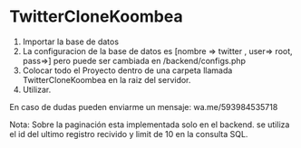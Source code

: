 # TwitterCloneKoombea
1) Importar la base de datos
2) La configuracion de la base de datos es [nombre => twitter , user=> root, pass=>] pero puede ser cambiada en /backend/configs.php
3) Colocar todo el Proyecto dentro de una carpeta llamada TwitterCloneKoombea en la raiz del servidor.
4) Utilizar.

En caso de dudas pueden enviarme un mensaje: wa.me/593984535718

Nota:
Sobre la paginación esta implementada solo en el backend.
se utiliza el id del ultimo registro recivido y limit de 10 en la consulta SQL.

